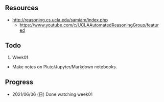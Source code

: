 ## Resources
- <http://reasoning.cs.ucla.edu/samiam/index.php>
  - <https://www.youtube.com/c/UCLAAutomatedReasoningGroup/featured>


## Todo
01. Week01
  - Make notes on Pluto/Jupyter/Markdown notebooks.


## Progress
- 2021/06/06 (日) Done watching week01

